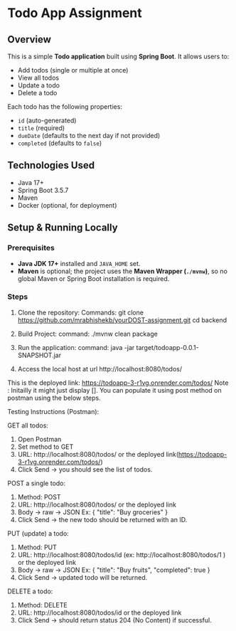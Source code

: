 # Todo App Assignment

## Overview
This is a simple **Todo application** built using **Spring Boot**. It allows users to:

- Add todos (single or multiple at once)  
- View all todos  
- Update a todo  
- Delete a todo  

Each todo has the following properties:

- `id` (auto-generated)  
- `title` (required)  
- `dueDate` (defaults to the next day if not provided)  
- `completed` (defaults to `false`)  

## Technologies Used
- Java 17+  
- Spring Boot 3.5.7  
- Maven  
- Docker (optional, for deployment)  

## Setup & Running Locally

### Prerequisites
- **Java JDK 17+** installed and `JAVA_HOME` set.  
- **Maven** is optional; the project uses the **Maven Wrapper (`./mvnw`)**, so no global Maven or Spring Boot installation is required.  

### Steps
1. Clone the repository:
  Commands:
  git clone https://github.com/mrabhishekb/yourDOST-assignment.git
  cd backend

2. Build Project:
   command:
  ./mvnw clean package

3. Run the application:
   command:
   java -jar target/todoapp-0.0.1-SNAPSHOT.jar

4. Access the local host at url
   http://localhost:8080/todos/

This is the deployed link: https://todoapp-3-r1vg.onrender.com/todos/ 
Note : Initailly it might just display []. You can populate it using post method on postman using the below steps.

Testing Instructions (Postman): 

GET all todos:

  1.	Open Postman
  2.	Set method to GET
  3.	URL: http://localhost:8080/todos/ or the deployed link(https://todoapp-3-r1vg.onrender.com/todos/)
  4.	Click Send → you should see the list of todos.

POST a single todo:

  1.	Method: POST
  2.	URL: http://localhost:8080/todos/ or the deployed link
  3.	Body → raw → JSON
  Ex: {
    "title": "Buy groceries"
  }
  4.	Click Send → the new todo should be returned with an ID.
     
PUT (update) a todo:

  1.	Method: PUT
  2.	URL: http://localhost:8080/todos/id (ex: http://localhost:8080/todos/1 ) or the deployed link 
  3.	Body → raw → JSON
  Ex:
  {
    "title": "Buy fruits",
    "completed": true
  }
  5.	Click Send → updated todo will be returned.
     
DELETE a todo:

  1. Method: DELETE
  2. URL:  http://localhost:8080/todos/id or the deployed link
  3. Click Send → should return status 204 (No Content) if successful.

